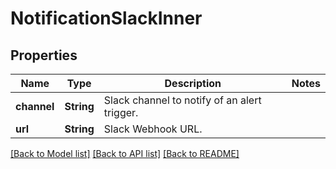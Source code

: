 # NotificationSlackInner

## Properties

Name | Type | Description | Notes
------------ | ------------- | ------------- | -------------
**channel** | **String** | Slack channel to notify of an alert trigger. | 
**url** | **String** | Slack Webhook URL. | 

[[Back to Model list]](../README.md#documentation-for-models) [[Back to API list]](../README.md#documentation-for-api-endpoints) [[Back to README]](../README.md)


